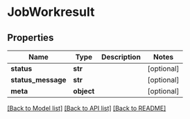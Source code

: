 # JobWorkresult

## Properties
Name | Type | Description | Notes
------------ | ------------- | ------------- | -------------
**status** | **str** |  | [optional] 
**status_message** | **str** |  | [optional] 
**meta** | **object** |  | [optional] 

[[Back to Model list]](../README.md#documentation-for-models) [[Back to API list]](../README.md#documentation-for-api-endpoints) [[Back to README]](../README.md)


